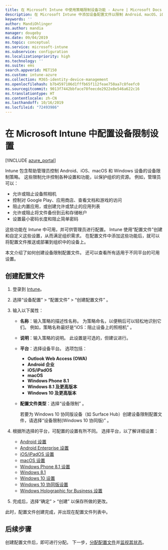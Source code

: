 ```yaml
---
title: 在 Microsoft Intune 中使用策略限制设备功能 - Azure | Microsoft Docs
description: 在 Microsoft Intune 中添加设备配置文件以限制 Android、macOS、iOS、iPadOS、Windows Phone 和 Windows 10 设备上的功能
keywords: ''
author: MandiOhlinger
ms.author: mandia
manager: dougeby
ms.date: 09/04/2019
ms.topic: conceptual
ms.service: microsoft-intune
ms.subservice: configuration
ms.localizationpriority: high
ms.technology: ''
ms.suite: ems
search.appverid: MET150
ms.custom: intune-azure
ms.collection: M365-identity-device-management
ms.openlocfilehash: b7b4597106d1fffb65f112feae750aa7c8feefc0
ms.sourcegitcommit: 9013f7442bbface78feecde2922e8e546a622c16
ms.translationtype: HT
ms.contentlocale: zh-CN
ms.lasthandoff: 10/16/2019
ms.locfileid: "72493986"
---
```

# <a name="configure-device-restriction-settings-in-microsoft-intune"></a>在 Microsoft Intune 中配置设备限制设置

[!INCLUDE [azure_portal](../includes/azure_portal.md)]

Intune 包含帮助管理员控制 Android、iOS、macOS 和 Windows 设备的设备限制策略。 这些限制允许控制各种设置和功能，以保护组织的资源。 例如，管理员可以：

- 允许或阻止设备照相机
- 控制对 Google Play、应用商店、查看文档和游戏的访问
- 阻止内置应用，或创建允许或禁止的应用列表
- 允许或阻止将文件备份到云和存储帐户
- 设置最小密码长度和阻止简单密码

这些功能在 Intune 中可用，并可供管理员进行配置。 Intune 使用“配置文件”创建和自定义这些设置，从而满足组织需求。 在配置文件中添加这些功能后，就可以将配置文件推送或部署到组织中的设备上。

本文介绍了如何创建设备限制配置文件。 还可以查看所有适用于不同平台的可用设置。

## <a name="create-the-profile"></a>创建配置文件

1. 登录到 [Intune](https://go.microsoft.com/fwlink/?linkid=2090973)。
2. 选择“设备配置” > “配置文件” > “创建配置文件”    。
3. 输入以下属性：

    - **名称**：输入策略的描述性名称。 为策略命名，以便稍后可以轻松地识别它们。 例如，策略名称最好是“iOS：阻止设备上的照相机”  。
    - **说明**：输入策略的说明。 此设置是可选的，但建议进行。
    - **平台**：选择设备平台。 选项包括：  

        - **Outlook Web Access (OWA)**
        - **Android 企业**
        - **iOS/iPadOS**
        - **macOS**
        - **Windows Phone 8.1**
        - **Windows 8.1 及更高版本**
        - **Windows 10 及更高版本**

    - **配置文件类型**：选择“设备限制”  。

        若要为 Windows 10 协同版设备（如 Surface Hub）创建设备限制配置文件，请选择“设备限制(Windows 10 协同版)”  。

4. 根据所选择的平台，可配置的设置有所不同。 选择平台，以了解详细设置：

    - [Android 设置](../device-restrictions-android.md)
    - [Android Enterprise 设置](../device-restrictions-android-for-work.md)
    - [iOS/iPadOS 设置](device-restrictions-ios.md)
    - [macOS 设置](device-restrictions-macos.md)
    - [Windows Phone 8.1 设置](device-restrictions-windows-phone-8-1.md)
    - [Windows 8.1](device-restrictions-windows-8-1.md)
    - [Windows 10 设置](device-restrictions-windows-10.md)
    - [Windows 10 协同版设置](device-restrictions-windows-10-teams.md)
    - [Windows Holographic for Business 设置](device-restrictions-windows-holographic.md)

5. 完成后，选择“确定”   > “创建”  以保存所做的更改。

此时，配置文件创建完成，并出现在配置文件列表中。

## <a name="next-steps"></a>后续步骤

创建配置文件后，即可进行分配。 下一步，[分配配置文件](../device-profile-assign.md)并[监视其状态](../device-profile-monitor.md)。

<!--  Removing image as part of design review; retaining source until we known the disposition.

## Example of device restriction settings

In this high-level example, you'll create a device restriction policy that blocks the use of the built-in camera app on Android devices.

![How to disable the camera on Android devices](./media/device-restrictions-configure/disable-android-camera.png)

-->
